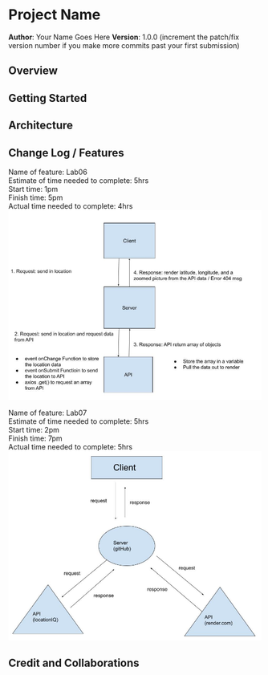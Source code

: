 # Project Name

**Author**: Your Name Goes Here
**Version**: 1.0.0 (increment the patch/fix version number if you make more commits past your first submission)

## Overview
<!-- Provide a high level overview of what this application is and why you are building it, beyond the fact that it's an assignment for this class. (i.e. What's your problem domain?) -->

## Getting Started
<!-- What are the steps that a user must take in order to build this app on their own machine and get it running? -->

## Architecture
<!-- Provide a detailed description of the application design. What technologies (languages, libraries, etc) you're using, and any other relevant design information. -->

## Change Log / Features

Name of feature: Lab06  
Estimate of time needed to complete: 5hrs  
Start time: 1pm  
Finish time: 5pm  
Actual time needed to complete: 4hrs  
![Lab06WRC](./public/lab6.jpg)

Name of feature: Lab07  
Estimate of time needed to complete: 5hrs  
Start time: 2pm  
Finish time: 7pm  
Actual time needed to complete: 5hrs  
![Lab07WRC](./public/lab7.jpg)

## Credit and Collaborations
<!-- Give credit (and a link) to other people or resources that helped you build this application. -->